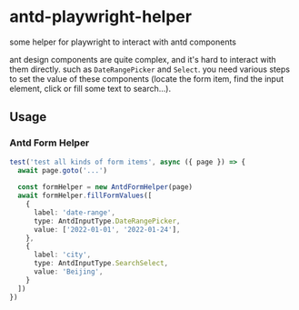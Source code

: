 # antd-playwright-helper

some helper for playwright to interact with antd components

ant design components are quite complex, and it's hard to interact with them directly. such as `DateRangePicker` and `Select`. you need various steps to set the value of these components (locate the form item, find the input element, click or fill some text to search...).

## Usage

### Antd Form Helper

```ts
test('test all kinds of form items', async ({ page }) => {
  await page.goto('...')
  
  const formHelper = new AntdFormHelper(page)
  await formHelper.fillFormValues([
    {
      label: 'date-range',
      type: AntdInputType.DateRangePicker,
      value: ['2022-01-01', '2022-01-24'],
    },
    {
      label: 'city',
      type: AntdInputType.SearchSelect,
      value: 'Beijing',
    }
  ])
})
```

